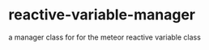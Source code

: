 reactive-variable-manager
=========================

a manager class for for the meteor reactive variable class 
